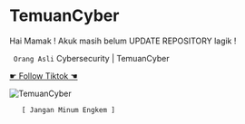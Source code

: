 # TemuanCyber
Hai Mamak ! 
Akuk masih belum UPDATE REPOSITORY lagik !

``` Orang Asli```
Cybersecurity | TemuanCyber


[☛ Follow Tiktok ☚](https://www.tiktok.com/@temuancyber) 

![TemuanCyber](https://ibb.co/nRbfxZF)



```python
   [ Jangan Minum Engkem ]






